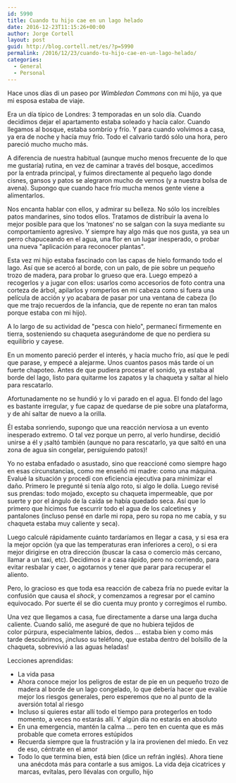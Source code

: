 ```yaml
---
id: 5990
title: Cuando tu hijo cae en un lago helado
date: 2016-12-23T11:15:26+00:00
author: Jorge Cortell
layout: post
guid: http://blog.cortell.net/es/?p=5990
permalink: /2016/12/23/cuando-tu-hijo-cae-en-un-lago-helado/
categories:
  - General
  - Personal
---
```

Hace unos días di un paseo por _Wimbledon Commons_ con mi hijo, ya que mi esposa estaba de viaje.

Era un día típico de Londres: 3 temporadas en un solo día. Cuando decidimos dejar el apartamento estaba soleado y hacía calor. Cuando llegamos al bosque, estaba sombrío y frío. Y para cuando volvimos a casa, ya era de noche y hacía muy frío. Todo el calvario tardó sólo una hora, pero pareció mucho mucho más.

A diferencia de nuestra habitual (aunque mucho menos frecuente de lo que me gustaría) rutina, en vez de caminar a través del bosque, accedimos por la entrada principal, y fuimos directamente al pequeño lago donde cisnes, gansos y patos se alegraron mucho de vernos (y a nuestra bolsa de avena). Supongo que cuando hace frío mucha menos gente viene a alimentarlos.

Nos encanta hablar con ellos, y admirar su belleza. No sólo los increíbles patos mandarines, sino todos ellos. Tratamos de distribuir la avena lo mejor posible para que los ‘matones‘ no se salgan con la suya mediante su comportamiento agresivo. Y siempre hay algo más que nos gusta, ya sea un perro chapuceando en el agua, una flor en un lugar inesperado, o probar una nueva "aplicación para reconocer plantas".

Esta vez mi hijo estaba fascinado con las capas de hielo formando todo el lago. Así que se acercó al borde, con un palo, de pie sobre un pequeño trozo de madera, para probar lo grueso que era. Luego empezó a recogerlos y a jugar con ellos: usarlos como accesorios de foto contra una corteza de árbol, apilarlos y romperlos en mi cabeza como si fuera una película de acción y yo acabara de pasar por una ventana de cabeza (lo que me trajo recuerdos de la infancia, que de repente no eran tan malos porque estaba con mi hijo).

A lo largo de su actividad de "pesca con hielo", permanecí firmemente en tierra, sosteniendo su chaqueta asegurándome de que no perdiera su equilibrio y cayese.

En un momento pareció perder el interés, y hacía mucho frío, así que le pedí que parase, y empecé a alejarme. Unos cuantos pasos más tarde oí un fuerte chapoteo. Antes de que pudiera procesar el sonido, ya estaba al borde del lago, listo para quitarme los zapatos y la chaqueta y saltar al hielo para rescatarlo.

Afortunadamente no se hundió y lo vi parado en el agua. El fondo del lago es bastante irregular, y fue capaz de quedarse de pie sobre una plataforma, y ​​de ahí saltar de nuevo a la orilla.

Él estaba sonriendo, supongo que una reacción nerviosa a un evento inesperado extremo. O tal vez porque un perro, al verlo hundirse, decidió unirse a él y ¡saltó también (aunque no para rescatarlo, ya que saltó en una zona de agua sin congelar, persiguiendo patos)!

Yo no estaba enfadado o asustado, sino que reaccioné como siempre hago en esas circunstancias, como me enseñó mi madre: como una máquina. Evalué la situación y procedí con eficiencia ejecutiva para minimizar el daño. Primero le pregunté si tenía algo roto, si algo le dolía. Luego revisé sus prendas: todo mojado, excepto su chaqueta impermeable, que por suerte y por el ángulo de la caída se había quedado seca. Así que lo primero que hicimos fue escurrir todo el agua de los calcetines y pantalones (incluso pensé en darle mi ropa, pero su ropa no me cabía, y su chaqueta estaba muy caliente y seca).

Luego calculé rápidamente cuánto tardaríamos en llegar a casa, y si esa era la mejor opción (ya que las temperaturas eran inferiores a cero), o si era mejor dirigirse en otra dirección (buscar la casa o comercio más cercano, llamar a un taxi, etc). Decidimos ir a casa rápido, pero no corriendo, para evitar resbalar y caer, o agotarnos y tener que parar para recuperar el aliento.

Pero, lo gracioso es que toda esa reacción de cabeza fría no puede evitar la confusión que causa el _shock_, y comenzamos a regresar por el camino equivocado. Por suerte él se dio cuenta muy pronto y corregimos el rumbo.

Una vez que llegamos a casa, fue directamente a darse una larga ducha caliente. Cuando salió, me aseguré de que no hubiera tejidos de color púrpura, especialmente labios, dedos ... estaba bien y como más tarde descubrimos, ¡incluso su teléfono, que estaba dentro del bolsillo de la chaqueta, sobrevivió a las aguas heladas!

Lecciones aprendidas:

  * La vida pasa
  * Ahora conoce mejor los peligros de estar de pie en un pequeño trozo de madera al borde de un lago congelado, lo que debería hacer que evalúe mejor los riesgos generales, pero esperemos que no al punto de la aversión total al riesgo
  * Incluso si quieres estar allí todo el tiempo para protegerlos en todo momento, a veces no estarás allí. Y algún día no estarás en absoluto
  * En una emergencia, mantén la calma ... pero ten en cuenta que es más probable que cometa errores estúpidos
  * Recuerda siempre que la frustración y la ira provienen del miedo. En vez de eso, céntrate en el amor
  * Todo lo que termina bien, está bien (dice un refrán inglés). Ahora tiene una anécdota más para contarle a sus amigos. La vida deja cicatrices y marcas, evítalas, pero llévalas con orgullo, hijo